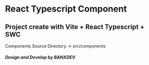 # React Typescript Component

## Project create with Vite + React Typescript + SWC

Components Source Directory
-> src/components

##### Design and Develop by BANXDEV
